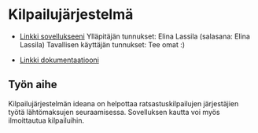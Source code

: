 # Kilpailujärjestelmä

* [Linkki sovellukseeni](https://elinalas.users.cs.helsinki.fi/kilpailujarjestelma) 
Ylläpitäjän tunnukset: Elina Lassila (salasana: Elina Lassila)
Tavallisen käyttäjän tunnukset: Tee omat :)




* [Linkki dokumentaatiooni](https://github.com/elinalas/Tsoha-Bootstrap/blob/master/doc/dokumentaatio.pdf)

## Työn aihe

Kilpailujärjestelmän ideana on helpottaa ratsastuskilpailujen järjestäjien työtä lähtömaksujen seuraamisessa. Sovelluksen kautta voi myös ilmoittautua kilpailuihin.

